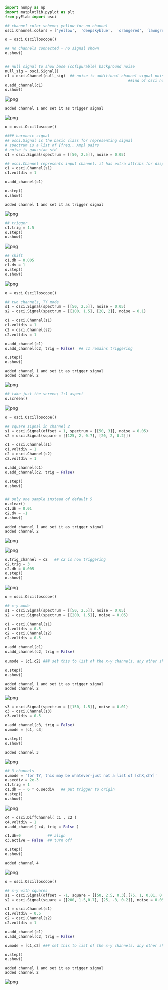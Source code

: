```python
import numpy as np
import matplotlib.pyplot as plt
from pyElab import osci
```


```python
## channel color scheme; yellow for no channel
osci.Channel.colors = ['yellow',  'deepskyblue',  'orangered', 'lawngreen',  'magenta', 'dodgerblue']
```


```python
o = osci.Oscilloscope()

## no channels connected - no signal shown
o.show()


## null signal to show base (cofigurable) background noise
null_sig = osci.Signal()
c1 = osci.Channel(null_sig)  ## noise is additional channel signal noise; 
                                                       ##ind of osci noise
o.add_channel(c1)
o.show()
```


    
![png](output_2_0.png)
    


    added channel 1 and set it as trigger signal



    
![png](output_2_2.png)
    



```python
o = osci.Oscilloscope()

#### harmonic signal
## osci.Signal is the basic class for representing signal
# spectrum is a list of [freq., Amp] pairs
# noise is gaussian std
s1 = osci.Signal(spectrum = [[50, 2.5]], noise = 0.05)

## osci.Channel represents input channel. it has extra attribs for displays and triggers
c1 = osci.Channel(s1)
c1.voltdiv = 1

o.add_channel(c1)

o.step()
o.show()
```

    added channel 1 and set it as trigger signal



    
![png](output_3_1.png)
    



```python
## trigger
c1.trig = 1.5
o.step()
o.show()
```


    
![png](output_4_0.png)
    



```python
## shift
c1.dh = 0.005
c1.dv = 1
o.step()
o.show()
```


    
![png](output_5_0.png)
    



```python
o = osci.Oscilloscope()

## two channels, TY mode
s1 = osci.Signal(spectrum = [[50, 2.5]], noise = 0.05)
s2 = osci.Signal(spectrum = [[100, 1.5], [20, 2]], noise = 0.1)

c1 = osci.Channel(s1)
c1.voltdiv = 1
c2 = osci.Channel(s2)
c2.voltdiv = 1

o.add_channel(c1)
o.add_channel(c2, trig = False)  ## c1 remains triggering

o.step()
o.show()
```

    added channel 1 and set it as trigger signal
    added channel 2



    
![png](output_6_1.png)
    



```python
## take just the screen; 1:1 aspect
o.screen()
```


    
![png](output_7_0.png)
    



```python
o = osci.Oscilloscope()

## square signal in channel 2
s1 = osci.Signal(offset = 1, spectrum = [[50, 3]], noise = 0.05)
s2 = osci.Signal(square = [[125, 2, 0.7], [20, 2, 0.2]])

c1 = osci.Channel(s1)
c1.voltdiv = 1
c2 = osci.Channel(s2)
c2.voltdiv = 1

o.add_channel(c1)
o.add_channel(c2, trig = False)

o.step()
o.show()


## only one sample instead of default 5
o.clear()  
c1.dh = 0.01
c2.dv = -1
o.show()
```

    added channel 1 and set it as trigger signal
    added channel 2



    
![png](output_8_1.png)
    



    
![png](output_8_2.png)
    



```python
o.trig_channel = c2   ## c2 is now triggering
c2.trig = 3
c2.dh = 0.005
o.step()
o.show()
```


    
![png](output_9_0.png)
    



```python
o = osci.Oscilloscope()

## x-y mode
s1 = osci.Signal(spectrum = [[50, 2.5]], noise = 0.05)
s2 = osci.Signal(spectrum = [[200, 1.5]], noise = 0.05)

c1 = osci.Channel(s1)
c1.voltdiv = 0.5
c2 = osci.Channel(s2)
c2.voltdiv = 0.5

o.add_channel(c1)
o.add_channel(c2, trig = False)

o.mode = [c1,c2] ### set this to list of the x-y channels. any other shows all TYs

o.step()
o.show()
```

    added channel 1 and set it as trigger signal
    added channel 2



    
![png](output_10_1.png)
    



```python
s3 = osci.Signal(spectrum = [[150, 1.5]], noise = 0.01)
c3 = osci.Channel(s3)
c3.voltdiv = 0.5

o.add_channel(c3, trig = False)
o.mode = [c1, c3]

o.step()
o.show()
```

    added channel 3



    
![png](output_11_1.png)
    



```python
## 3 channels
o.mode = 'for TY, this may be whatever-just not a list of [chX,chY]'
o.secdiv = 2e-3
c1.trig = 1
c1.dh = - 6 * o.secdiv   ## put trigger to origin
o.step()
o.show()
```


    
![png](output_12_0.png)
    



```python
c4 = osci.DiffChannel( c1 , c2 )
c4.voltdiv = 1
o.add_channel( c4, trig = False )

c1.dh=0            ## align
c3.active = False  ## turn off

o.step()
o.show()
```

    added channel 4



    
![png](output_13_1.png)
    



```python
o = osci.Oscilloscope()

## x-y with squares
s1 = osci.Signal(offset = -1, square = [[50, 2.5, 0.3],[75, 1, 0.01, 0.6]], noise = 0.05)
s2 = osci.Signal(square = [[200, 1.5,0.7], [25, -3, 0.2]], noise = 0.05)

c1 = osci.Channel(s1)
c1.voltdiv = 0.5
c2 = osci.Channel(s2)
c2.voltdiv = 1

o.add_channel(c1)
o.add_channel(c2, trig = False)

o.mode = [c1,c2] ### set this to list of the x-y channels. any other shows all TYs

o.step()
o.show()
```

    added channel 1 and set it as trigger signal
    added channel 2



    
![png](output_14_1.png)
    

